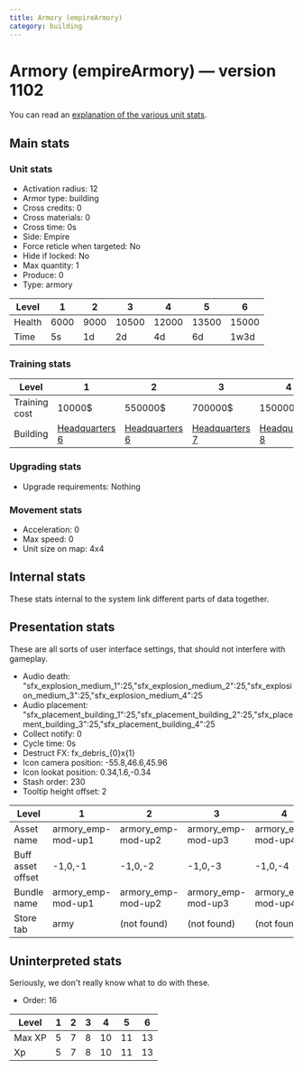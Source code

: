 ```yaml
---
title: Armory (empireArmory)
category: building
---
```


# Armory (empireArmory) — version 1102

You can read an [explanation  of the various unit stats](unitexplained.md).

## Main stats

### Unit stats

  * Activation radius: 12
  * Armor type: building
  * Cross credits: 0
  * Cross materials: 0
  * Cross time: 0s
  * Side: Empire
  * Force reticle when targeted: No
  * Hide if locked: No
  * Max quantity: 1
  * Produce: 0
  * Type: armory

|Level |1   |2   |3    |4    |5    |6    |
|------|----|----|-----|-----|-----|-----|
|Health|6000|9000|10500|12000|13500|15000|
|Time  |5s  |1d  |2d   |4d   |6d   |1w3d |


### Training stats

|Level        |1                              |2                              |3                              |4                              |5                              |6                               |
|-------------|-------------------------------|-------------------------------|-------------------------------|-------------------------------|-------------------------------|--------------------------------|
|Training cost|10000$                         |550000$                        |700000$                        |1500000$                       |3000000$                       |4000000$                        |
|Building     |[Headquarters 6](empireHQ.html)|[Headquarters 6](empireHQ.html)|[Headquarters 7](empireHQ.html)|[Headquarters 8](empireHQ.html)|[Headquarters 9](empireHQ.html)|[Headquarters 10](empireHQ.html)|


### Upgrading stats

  * Upgrade requirements: Nothing

### Movement stats

  * Acceleration: 0
  * Max speed: 0
  * Unit size on map: 4x4

## Internal stats

These stats internal to the system link different parts of data together.


## Presentation stats

These are all sorts of user interface settings, that should not interfere with gameplay.

  * Audio death: "sfx_explosion_medium_1":25,"sfx_explosion_medium_2":25,"sfx_explosion_medium_3":25,"sfx_explosion_medium_4":25
  * Audio placement: "sfx_placement_building_1":25,"sfx_placement_building_2":25,"sfx_placement_building_3":25,"sfx_placement_building_4":25
  * Collect notify: 0
  * Cycle time: 0s
  * Destruct FX: fx_debris_{0}x{1}
  * Icon camera position: -55.8,46.6,45.96
  * Icon lookat position: 0.34,1.6,-0.34
  * Stash order: 230
  * Tooltip height offset: 2

|Level            |1                 |2                 |3                 |4                 |5                 |6                 |
|-----------------|------------------|------------------|------------------|------------------|------------------|------------------|
|Asset name       |armory_emp-mod-up1|armory_emp-mod-up2|armory_emp-mod-up3|armory_emp-mod-up4|armory_emp-mod-up5|armory_emp-mod-up6|
|Buff asset offset|-1,0,-1           |-1,0,-2           |-1,0,-3           |-1,0,-4           |-1,0,-5           |-1,0,-6           |
|Bundle name      |armory_emp-mod-up1|armory_emp-mod-up2|armory_emp-mod-up3|armory_emp-mod-up4|armory_emp-mod-up5|armory_emp-mod-up6|
|Store tab        |army              |(not found)       |(not found)       |(not found)       |(not found)       |(not found)       |


## Uninterpreted stats

Seriously, we don't really know what to do with these.

  * Order: 16

|Level |1|2|3|4 |5 |6 |
|------|-|-|-|--|--|--|
|Max XP|5|7|8|10|11|13|
|Xp    |5|7|8|10|11|13|


